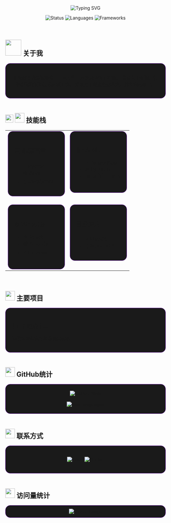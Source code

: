 <!-- 黑色与紫色主题的磨砂质感设计 -->
<div align="center">
  <img src="https://readme-typing-svg.herokuapp.com?font=Orbitron&size=25&color=9D00FF&background=000000&center=true&vCenter=true&width=600&height=45&lines=范添瑞+-+AI新技术工程师;Machine+Learning+Engineer;Full+Stack+Developer" alt="Typing SVG" />
</div>

<p align="center">
  <img src="https://img.shields.io/badge/Status-Active-9D00FF?style=for-the-badge&logo=github&labelColor=000000" alt="Status" />
  <img src="https://img.shields.io/badge/Languages-Python%20|%20Java%20|%20JavaScript-9D00FF?style=for-the-badge&logo=github&labelColor=000000" alt="Languages" />
  <img src="https://img.shields.io/badge/Frameworks-TensorFlow%20|%20PyTorch%20|%20React-9D00FF?style=for-the-badge&logo=github&labelColor=000000" alt="Frameworks" />
</p>

<br>

## <picture><img src = "https://github.com/7oSkaaa/7oSkaaa/blob/main/Images/about_me.gif?raw=true" width = 50px></picture> 关于我

<div style="background-color:#1a1a1a; border-radius:15px; padding:20px; border: 1px solid #4b0082;">
  <p align="center">
    👋 您好！我是<strong>范添瑞</strong>，一名专注于<strong>AI新技术</strong>的工程师。
    我对<strong>人工智能</strong>、<strong>机器学习</strong>和<strong>前沿技术</strong>充满热情，
    并致力于将这些技术应用到实际问题中。
  </p>
</div>

<br>

## <img src="https://media2.giphy.com/media/QssGEmpkyEOhBCb7e1/giphy.gif?cid=ecf05e47a0n3gi1bfqntqmob8g9aid1oyj2wr3ds3mg700bl&rid=giphy.gif" width ="25"><picture> <img src = "https://github.com/7oSkaaa/7oSkaaa/blob/main/Images/Skills.gif?raw=true" width = 30px>  </picture> 技能栈

<table>
  <tr>
    <td valign="top" width="50%">
      <div style="background-color:#1a1a1a; border-radius:15px; padding:20px; border: 1px solid #4b0082;">
        <h3>💻 编程语言</h3>
        <ul>
          <li>🐍 Python</li>
          <li>☕ Java</li>
          <li>📜 JavaScript</li>
        </ul>
      </div>
    </td>
    <td valign="top" width="50%">
      <div style="background-color:#1a1a1a; border-radius:15px; padding:20px; border: 1px solid #4b0082;">
        <h3>🧠 AI/ML</h3>
        <ul>
          <li>🔢 TensorFlow</li>
          <li>🔥 PyTorch</li>
          <li>📊 Scikit-learn</li>
        </ul>
      </div>
    </td>
  </tr>
  <tr>
    <td valign="top" width="50%">
      <div style="background-color:#1a1a1a; border-radius:15px; padding:20px; margin-top:20px; border: 1px solid #4b0082;">
        <h3>🌐 Web开发</h3>
        <ul>
          <li>⚛️ React</li>
          <li>🟢 Node.js</li>
          <li>⚡ Express</li>
        </ul>
      </div>
    </td>
    <td valign="top" width="50%">
      <div style="background-color:#1a1a1a; border-radius:15px; padding:20px; margin-top:20px; border: 1px solid #4b0082;">
        <h3>🗄️ 数据库</h3>
        <ul>
          <li>🐬 MySQL</li>
          <li>🍃 MongoDB</li>
        </ul>
      </div>
    </td>
  </tr>
</table>

<br>

## <img src="https://media.giphy.com/media/iY8CRBdQXODJSCERIr/giphy.gif" width="30"> 主要项目

<div style="background-color:#1a1a1a; border-radius:15px; padding:20px; border: 1px solid #4b0082;">
  <h3>🚧 正在建设中...</h3>
  <p>请稍后查看我的精彩项目展示</p>
</div>

<br>

## <img src="https://media.giphy.com/media/j2pOGeGYKe2xCCKwfi/giphy.gif" width="30"> GitHub统计

<div align="center" style="background-color:#1a1a1a; border-radius:15px; padding:20px; border: 1px solid #4b0082;">
  <img src="https://github-readme-stats.vercel.app/api?username=Scckar99&theme=dark&hide_border=true&border_color=4b0082&bg_color=000000&title_color=9D00FF&icon_color=9D00FF" alt="GitHub Stats" />
  <br><br>
  <img src="https://github-readme-stats.vercel.app/api/top-langs/?username=Scckar99&theme=dark&hide_border=true&border_color=4b0082&bg_color=000000&title_color=9D00FF&icon_color=9D00FF" alt="Top Languages" />
</div>

<br>

## <img src="https://media.giphy.com/media/M9gbBd9nbDrOTu1Mqx/giphy.gif" width="30"> 联系方式

<div style="background-color:#1a1a1a; border-radius:15px; padding:20px; border: 1px solid #4b0082;">
  <p align="center">
    <a href="mailto:fan.tianrui@outlook.com">
      <img src="https://img.shields.io/badge/Email-D100FF?style=for-the-badge&logo=microsoft-outlook&logoColor=white&labelColor=000000" alt="Email"/>
    </a>
    <a href="https://github.com/Scckar99">
      <img src="https://img.shields.io/badge/GitHub-9D00FF?style=for-the-badge&logo=github&logoColor=white&labelColor=000000" alt="GitHub"/>
    </a>
  </p>
</div>

<br>

## <img src="https://media.giphy.com/media/LnQjpWaON8nhr21vNW/giphy.gif" width="30"> 访问量统计

<div align="center" style="background-color:#1a1a1a; border-radius:15px; padding:10px; border: 1px solid #4b0082;">
  <img src="https://komarev.com/ghpvc/?username=Scckar99&color=9D00FF&style=flat-square&label=Visitors" alt="Visitor Badge" />
</div>
